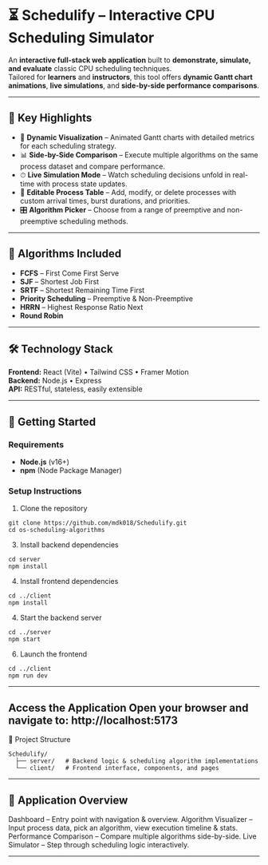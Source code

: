 # ⏳ Schedulify – Interactive CPU Scheduling Simulator

An **interactive full-stack web application** built to **demonstrate, simulate, and evaluate** classic CPU scheduling techniques.  
Tailored for **learners** and **instructors**, this tool offers **dynamic Gantt chart animations**, **live simulations**, and **side-by-side performance comparisons**.

---

## 🔧 Key Highlights
- 🎯 **Dynamic Visualization** – Animated Gantt charts with detailed metrics for each scheduling strategy.  
- 📊 **Side-by-Side Comparison** – Execute multiple algorithms on the same process dataset and compare performance.  
- ⏱ **Live Simulation Mode** – Watch scheduling decisions unfold in real-time with process state updates.  
- 📝 **Editable Process Table** – Add, modify, or delete processes with custom arrival times, burst durations, and priorities.  
- 🎛 **Algorithm Picker** – Choose from a range of preemptive and non-preemptive scheduling methods.  

---

## 🧠 Algorithms Included
- **FCFS** – First Come First Serve  
- **SJF** – Shortest Job First  
- **SRTF** – Shortest Remaining Time First  
- **Priority Scheduling** – Preemptive & Non-Preemptive  
- **HRRN** – Highest Response Ratio Next  
- **Round Robin**  

---

## 🛠 Technology Stack
**Frontend:** React (Vite) • Tailwind CSS • Framer Motion  
**Backend:** Node.js • Express  
**API:** RESTful, stateless, easily extensible  

---

## 🚀 Getting Started

### Requirements
- **Node.js** (v16+)
- **npm** (Node Package Manager)

### Setup Instructions

1. Clone the repository
```
git clone https://github.com/mdk018/Schedulify.git
cd os-scheduling-algorithms
```
3. Install backend dependencies
```
cd server
npm install
```

4. Install frontend dependencies
```
cd ../client
npm install
```
4. Start the backend server
```
cd ../server
npm start
```
6. Launch the frontend
```
cd ../client
npm run dev
```
---
Access the Application
Open your browser and navigate to: http://localhost:5173
---
📁 Project Structure
```
Schedulify/
  ├── server/   # Backend logic & scheduling algorithm implementations
  └── client/   # Frontend interface, components, and pages
```
---
🧭 Application Overview
---
Dashboard – Entry point with navigation & overview.
Algorithm Visualizer – Input process data, pick an algorithm, view execution timeline & stats.
Performance Comparison – Compare multiple algorithms side-by-side.
Live Simulator – Step through scheduling logic interactively.

---

